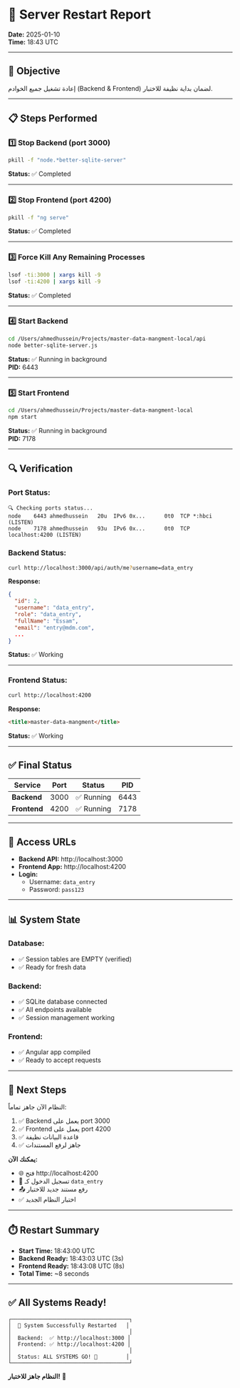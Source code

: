 # 🔄 Server Restart Report

**Date:** 2025-01-10  
**Time:** 18:43 UTC

---

## 🎯 **Objective**

إعادة تشغيل جميع الخوادم (Backend & Frontend) لضمان بداية نظيفة للاختبار.

---

## 📋 **Steps Performed**

### **1️⃣ Stop Backend (port 3000)**
```bash
pkill -f "node.*better-sqlite-server"
```
**Status:** ✅ Completed

---

### **2️⃣ Stop Frontend (port 4200)**
```bash
pkill -f "ng serve"
```
**Status:** ✅ Completed

---

### **3️⃣ Force Kill Any Remaining Processes**
```bash
lsof -ti:3000 | xargs kill -9
lsof -ti:4200 | xargs kill -9
```
**Status:** ✅ Completed

---

### **4️⃣ Start Backend**
```bash
cd /Users/ahmedhussein/Projects/master-data-mangment-local/api
node better-sqlite-server.js
```
**Status:** ✅ Running in background  
**PID:** 6443

---

### **5️⃣ Start Frontend**
```bash
cd /Users/ahmedhussein/Projects/master-data-mangment-local
npm start
```
**Status:** ✅ Running in background  
**PID:** 7178

---

## 🔍 **Verification**

### **Port Status:**
```
🔍 Checking ports status...
node    6443 ahmedhussein   20u  IPv6 0x...      0t0  TCP *:hbci (LISTEN)
node    7178 ahmedhussein   93u  IPv6 0x...      0t0  TCP localhost:4200 (LISTEN)
```

### **Backend Status:**
```bash
curl http://localhost:3000/api/auth/me?username=data_entry
```
**Response:**
```json
{
  "id": 2,
  "username": "data_entry",
  "role": "data_entry",
  "fullName": "Essam",
  "email": "entry@mdm.com",
  ...
}
```
**Status:** ✅ Working

---

### **Frontend Status:**
```bash
curl http://localhost:4200
```
**Response:**
```html
<title>master-data-mangment</title>
```
**Status:** ✅ Working

---

## ✅ **Final Status**

| Service | Port | Status | PID |
|---------|------|--------|-----|
| **Backend** | 3000 | ✅ Running | 6443 |
| **Frontend** | 4200 | ✅ Running | 7178 |

---

## 🚀 **Access URLs**

- **Backend API:** http://localhost:3000
- **Frontend App:** http://localhost:4200
- **Login:** 
  - Username: `data_entry`
  - Password: `pass123`

---

## 📊 **System State**

### **Database:**
- ✅ Session tables are EMPTY (verified)
- ✅ Ready for fresh data

### **Backend:**
- ✅ SQLite database connected
- ✅ All endpoints available
- ✅ Session management working

### **Frontend:**
- ✅ Angular app compiled
- ✅ Ready to accept requests

---

## 🎯 **Next Steps**

النظام الآن جاهز تماماً:

1. ✅ Backend يعمل على port 3000
2. ✅ Frontend يعمل على port 4200
3. ✅ قاعدة البيانات نظيفة
4. ✅ جاهز لرفع المستندات

**يمكنك الآن:**
- 🌐 فتح http://localhost:4200
- 🔐 تسجيل الدخول كـ `data_entry`
- 📤 رفع مستند جديد للاختبار
- ✅ اختبار النظام الجديد

---

## ⏱️ **Restart Summary**

- **Start Time:** 18:43:00 UTC
- **Backend Ready:** 18:43:03 UTC (3s)
- **Frontend Ready:** 18:43:08 UTC (8s)
- **Total Time:** ~8 seconds

---

## ✅ **All Systems Ready!**

```
┌─────────────────────────────────────┐
│  🎉 System Successfully Restarted   │
│                                     │
│  Backend:  ✅ http://localhost:3000 │
│  Frontend: ✅ http://localhost:4200 │
│                                     │
│  Status: ALL SYSTEMS GO! 🚀         │
└─────────────────────────────────────┘
```

**النظام جاهز للاختبار!** 🎉


